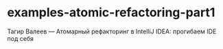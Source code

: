 # examples-atomic-refactoring-part1
Тагир Валеев — Атомарный рефакторинг в IntelliJ IDEA: прогибаем IDE под себя
